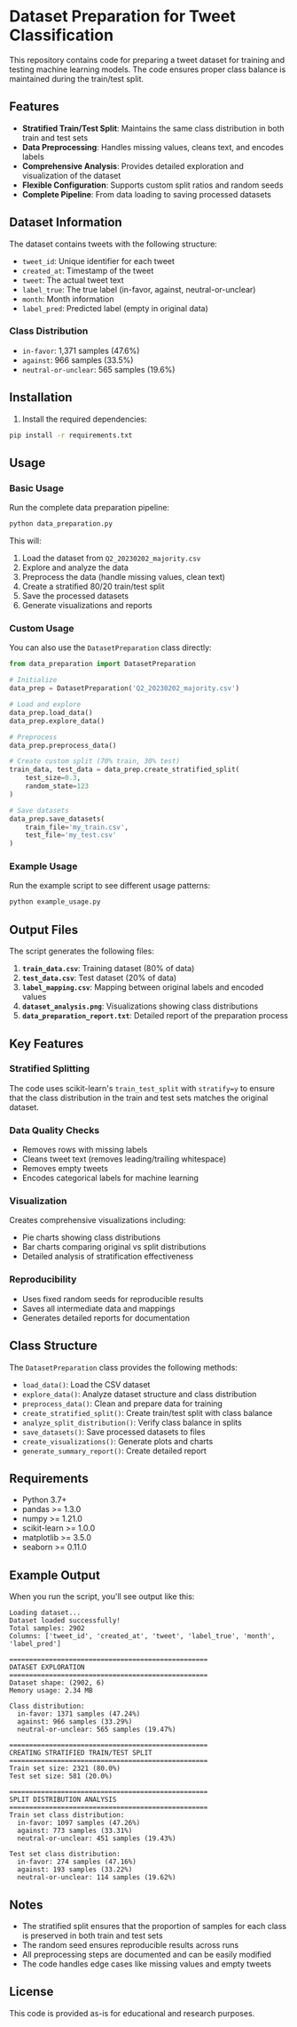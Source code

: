 # Dataset Preparation for Tweet Classification

This repository contains code for preparing a tweet dataset for training and testing machine learning models. The code ensures proper class balance is maintained during the train/test split.

## Features

- **Stratified Train/Test Split**: Maintains the same class distribution in both train and test sets
- **Data Preprocessing**: Handles missing values, cleans text, and encodes labels
- **Comprehensive Analysis**: Provides detailed exploration and visualization of the dataset
- **Flexible Configuration**: Supports custom split ratios and random seeds
- **Complete Pipeline**: From data loading to saving processed datasets

## Dataset Information

The dataset contains tweets with the following structure:
- `tweet_id`: Unique identifier for each tweet
- `created_at`: Timestamp of the tweet
- `tweet`: The actual tweet text
- `label_true`: The true label (in-favor, against, neutral-or-unclear)
- `month`: Month information
- `label_pred`: Predicted label (empty in original data)

### Class Distribution
- `in-favor`: 1,371 samples (47.6%)
- `against`: 966 samples (33.5%)
- `neutral-or-unclear`: 565 samples (19.6%)

## Installation

1. Install the required dependencies:
```bash
pip install -r requirements.txt
```

## Usage

### Basic Usage

Run the complete data preparation pipeline:

```bash
python data_preparation.py
```

This will:
1. Load the dataset from `Q2_20230202_majority.csv`
2. Explore and analyze the data
3. Preprocess the data (handle missing values, clean text)
4. Create a stratified 80/20 train/test split
5. Save the processed datasets
6. Generate visualizations and reports

### Custom Usage

You can also use the `DatasetPreparation` class directly:

```python
from data_preparation import DatasetPreparation

# Initialize
data_prep = DatasetPreparation('Q2_20230202_majority.csv')

# Load and explore
data_prep.load_data()
data_prep.explore_data()

# Preprocess
data_prep.preprocess_data()

# Create custom split (70% train, 30% test)
train_data, test_data = data_prep.create_stratified_split(
    test_size=0.3,
    random_state=123
)

# Save datasets
data_prep.save_datasets(
    train_file='my_train.csv',
    test_file='my_test.csv'
)
```

### Example Usage

Run the example script to see different usage patterns:

```bash
python example_usage.py
```

## Output Files

The script generates the following files:

1. **`train_data.csv`**: Training dataset (80% of data)
2. **`test_data.csv`**: Test dataset (20% of data)
3. **`label_mapping.csv`**: Mapping between original labels and encoded values
4. **`dataset_analysis.png`**: Visualizations showing class distributions
5. **`data_preparation_report.txt`**: Detailed report of the preparation process

## Key Features

### Stratified Splitting
The code uses scikit-learn's `train_test_split` with `stratify=y` to ensure that the class distribution in the train and test sets matches the original dataset.

### Data Quality Checks
- Removes rows with missing labels
- Cleans tweet text (removes leading/trailing whitespace)
- Removes empty tweets
- Encodes categorical labels for machine learning

### Visualization
Creates comprehensive visualizations including:
- Pie charts showing class distributions
- Bar charts comparing original vs split distributions
- Detailed analysis of stratification effectiveness

### Reproducibility
- Uses fixed random seeds for reproducible results
- Saves all intermediate data and mappings
- Generates detailed reports for documentation

## Class Structure

The `DatasetPreparation` class provides the following methods:

- `load_data()`: Load the CSV dataset
- `explore_data()`: Analyze dataset structure and class distribution
- `preprocess_data()`: Clean and prepare data for training
- `create_stratified_split()`: Create train/test split with class balance
- `analyze_split_distribution()`: Verify class balance in splits
- `save_datasets()`: Save processed datasets to files
- `create_visualizations()`: Generate plots and charts
- `generate_summary_report()`: Create detailed report

## Requirements

- Python 3.7+
- pandas >= 1.3.0
- numpy >= 1.21.0
- scikit-learn >= 1.0.0
- matplotlib >= 3.5.0
- seaborn >= 0.11.0

## Example Output

When you run the script, you'll see output like this:

```
Loading dataset...
Dataset loaded successfully!
Total samples: 2902
Columns: ['tweet_id', 'created_at', 'tweet', 'label_true', 'month', 'label_pred']

==================================================
DATASET EXPLORATION
==================================================
Dataset shape: (2902, 6)
Memory usage: 2.34 MB

Class distribution:
  in-favor: 1371 samples (47.24%)
  against: 966 samples (33.29%)
  neutral-or-unclear: 565 samples (19.47%)

==================================================
CREATING STRATIFIED TRAIN/TEST SPLIT
==================================================
Train set size: 2321 (80.0%)
Test set size: 581 (20.0%)

==================================================
SPLIT DISTRIBUTION ANALYSIS
==================================================
Train set class distribution:
  in-favor: 1097 samples (47.26%)
  against: 773 samples (33.31%)
  neutral-or-unclear: 451 samples (19.43%)

Test set class distribution:
  in-favor: 274 samples (47.16%)
  against: 193 samples (33.22%)
  neutral-or-unclear: 114 samples (19.62%)
```

## Notes

- The stratified split ensures that the proportion of samples for each class is preserved in both train and test sets
- The random seed ensures reproducible results across runs
- All preprocessing steps are documented and can be easily modified
- The code handles edge cases like missing values and empty tweets

## License

This code is provided as-is for educational and research purposes. 